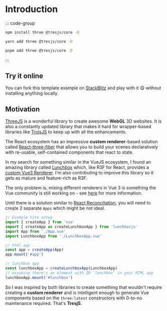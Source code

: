# Introduction

<ClientOnly>
    <FirstScene style="aspect-ratio: 16/9; height: auto; margin: 2rem 0; border-radius: 8px; overflow:hidden;"/>
</ClientOnly>

::: code-group

```bash [npm]
npm install three @tresjs/core -D
```

```bash [yarn]
yarn add three @tresjs/core -D
```

```bash [pnpm]
pnpm add three @tresjs/core -D
```

:::

## Try it online

You can fork this template example on [StackBlitz](https://stackblitz.com/edit/tresjs-basic?file=src/App.vue) and play with it 😋 without installing anything locally.

<StackBlitzEmbed projectId="tresjs-basic" />

## Motivation

[ThreeJS](https://threejs.org/) is a wonderful library to create awesome **WebGL** 3D websites. It is also a constantly updated library that makes it hard for wrapper-based libraries like [TroisJS](https://troisjs.github.io/) to keep up with all the enhancements.

The React ecosystem has an impressive **custom renderer**-based solution called [React-three-fiber](https://docs.pmnd.rs/react-three-fiber) that allows you to build your scenes declaratively with re-usable, self-contained components that react to state.

In my search for something similar in the VueJS ecosystem, I found an amazing library called [Lunchbox](https://github.com/breakfast-studio/lunchboxjs) which, like R3F for React, provides a [custom Vue3 Renderer](https://vuejs.org/api/custom-renderer.html). I'm also contributing to improve this library so it gets as mature and feature-rich as R3F.

The only problem is, mixing different renderers in Vue 3 is something the Vue community is still working on - see [here](https://github.com/vuejs/vue-loader/pull/1645) for more information.

Until there is a solution similar to [React Reconciliation](https://reactjs.org/docs/reconciliation.html), you will need to create 2 separate `Apps` which might be not ideal.

```ts
// Example Vite setup
import { createApp } from 'vue'
import { createApp as createLunchboxApp } from 'lunchboxjs'
import App from './App.vue'
import LunchboxApp from './LunchboxApp.vue'

// html app
const app = createApp(App)
app.mount('#app')

// lunchbox app
const lunchboxApp = createLunchboxApp(LunchboxApp)
// assuming there's an element with ID `lunchbox` in your HTML app
lunchboxApp.mount('#lunchbox')
```

So I was inspired by both libraries to create something that wouldn't require creating a **custom renderer** and is intelligent enough to generate Vue components based on the `three:latest` constructors with 0-to-no maintenance required. That's **TresjS**.
